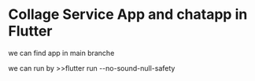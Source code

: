 # Collage Service App and chatapp in Flutter 
we can find app in main branche

we can run by >>flutter run --no-sound-null-safety
